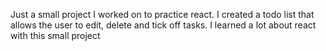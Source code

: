 Just a small project I worked on to practice react. I created a todo list that allows the user to edit, delete and tick off tasks. I learned a lot about react with this small project
